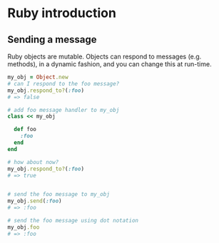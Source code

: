 # Ruby introduction

## Sending a message

Ruby objects are mutable. Objects can respond to messages (e.g. methods), in a dynamic fashion, and you can change this at run-time.

```ruby
my_obj = Object.new
# can I respond to the foo message?
my_obj.respond_to?(:foo)
# => false

# add foo message handler to my_obj
class << my_obj

  def foo
    :foo
  end
end

# how about now?
my_obj.respond_to?(:foo)
# => true


# send the foo message to my_obj
my_obj.send(:foo)
# => :foo

# send the foo message using dot notation
my_obj.foo
# => :foo
```
